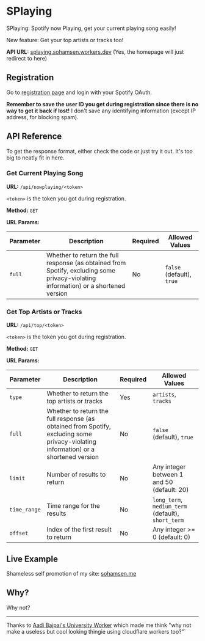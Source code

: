 # SPlaying
SPlaying: Spotify now Playing, get your current playing song easily!

New feature: Get your top artists or tracks too!

**API URL:** [splaying.sohamsen.workers.dev](https://splaying.sohamsen.workers.dev) (Yes, the homepage will just redirect to here)

## Registration

Go to [registration page](https://splaying.sohamsen.workers.dev/register) and login with your Spotify OAuth.

**Remember to save the user ID you get during registration since there is no way to get it back if lost!**
I don't save any identifying information (except IP address, for blocking spam).

## API Reference

To get the response format, either check the code or just try it out. It's too big to neatly fit in here.

### Get Current Playing Song

**URL:** `/api/nowplaying/<token>`

`<token>` is the token you got during registration.

**Method:** `GET`

**URL Params:**

| Parameter | Description | Required | Allowed Values |
| --- | --- | --- | --- |
| `full` | Whether to return the full response (as obtained from Spotify, excluding some privacy-violating information) or a shortened version | No | `false` (default), `true` |

### Get Top Artists or Tracks

**URL:** `/api/top/<token>`

`<token>` is the token you got during registration.

**Method:** `GET`

**URL Params:**

| Parameter | Description | Required | Allowed Values |
| --- | --- | --- | --- |
| `type` | Whether to return the top artists or tracks | Yes | `artists`, `tracks` |
| `full` | Whether to return the full response (as obtained from Spotify, excluding some privacy-violating information) or a shortened version | No | `false` (default), `true` |
| `limit` | Number of results to return | No | Any integer between 1 and 50 (default: 20) |
| `time_range` | Time range for the results | No | `long_term`, `medium_term` (default), `short_term` |
| `offset` | Index of the first result to return | No | Any integer >= 0 (default: 0) |

## Live Example

Shameless self promotion of my site: [sohamsen.me](https://sohamsen.me/)

## Why?

Why not?

---

Thanks to [Aadi Bajpai's University Worker](https://github.com/aadibajpai/university) which made me think "why not make a useless but cool looking thingie using cloudflare workers too?"`
